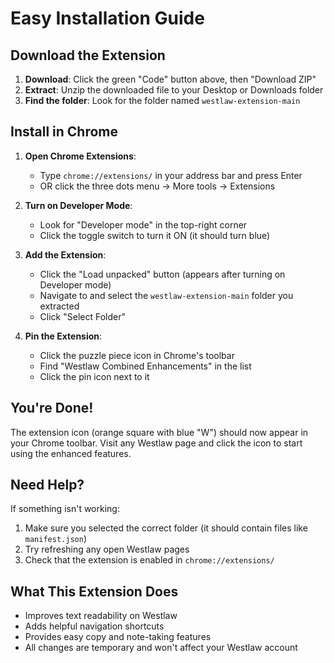 # Easy Installation Guide

## Download the Extension

1. **Download**: Click the green "Code" button above, then "Download ZIP"
2. **Extract**: Unzip the downloaded file to your Desktop or Downloads folder
3. **Find the folder**: Look for the folder named `westlaw-extension-main`

## Install in Chrome

1. **Open Chrome Extensions**:
   - Type `chrome://extensions/` in your address bar and press Enter
   - OR click the three dots menu → More tools → Extensions

2. **Turn on Developer Mode**:
   - Look for "Developer mode" in the top-right corner
   - Click the toggle switch to turn it ON (it should turn blue)

3. **Add the Extension**:
   - Click the "Load unpacked" button (appears after turning on Developer mode)
   - Navigate to and select the `westlaw-extension-main` folder you extracted
   - Click "Select Folder"

4. **Pin the Extension**:
   - Click the puzzle piece icon in Chrome's toolbar
   - Find "Westlaw Combined Enhancements" in the list
   - Click the pin icon next to it

## You're Done!

The extension icon (orange square with blue "W") should now appear in your Chrome toolbar. Visit any Westlaw page and click the icon to start using the enhanced features.

## Need Help?

If something isn't working:
1. Make sure you selected the correct folder (it should contain files like `manifest.json`)
2. Try refreshing any open Westlaw pages
3. Check that the extension is enabled in `chrome://extensions/`

## What This Extension Does

- Improves text readability on Westlaw
- Adds helpful navigation shortcuts
- Provides easy copy and note-taking features
- All changes are temporary and won't affect your Westlaw account